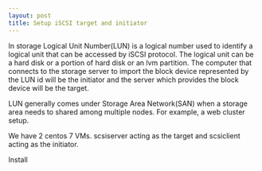 ```yaml
---  
layout: post
title: Setup iSCSI target and initiator
---
```

  
In storage Logical Unit Number(LUN) is a logical number used to identify a logical unit that can be accessed by iSCSI protocol.
The logical unit can be a hard disk or a portion of hard disk or an lvm partition. The computer that connects to the storage 
server to import the block device represented by the LUN id will be the initiator and the server which provides the block device 
will be the target.

LUN generally comes under Storage Area Network(SAN) when a storage area needs to shared among multiple nodes. For example, a web cluster setup. 

We have 2 centos 7 VMs. scsiserver acting as the target and scsiclient acting as the initiator.

Install 
  

